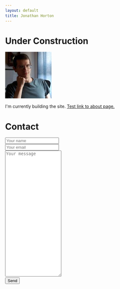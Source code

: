 ```yaml
---
layout: default
title: Jonathan Horton
---
```


# Under Construction

![Image of Jonathan Horton](/images/jchortonCropSmall.jpg "Jonathan Horton")

I'm currently building the site. [Test link to about page.](/about)


# Contact
<form id="contactform" action="//formspree.io/hort_wort@hotmail.com" method="POST">
    <input type="text" name="name" placeholder="Your name" style="width:33%"><br />
    <input type="email" name="_replyto" placeholder="Your email" style="width:33%"><br />
    <textarea name="message" placeholder="Your message" style="height:400px" style="width:100%"></textarea><br />
    <input type="submit" value="Send">
</form>
